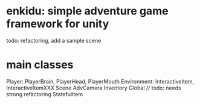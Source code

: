 # enkidu: simple adventure game framework for unity

todo: refactoring, add a sample scene

# main classes

Player: PlayerBrain, PlayerHead, PlayerMouth
Environment: InteractiveItem, InteractiveItemXXX
Scene
AdvCamera
Inventory
Global // todo: needs strong refactoring
StatefulItem
